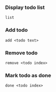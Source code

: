 ### Display todo list

```
list
```

### Add todo

```
add <todo text>
```

### Remove todo

```
remove <todo index>
```

### Mark todo as done

```
done <todo index>
```

